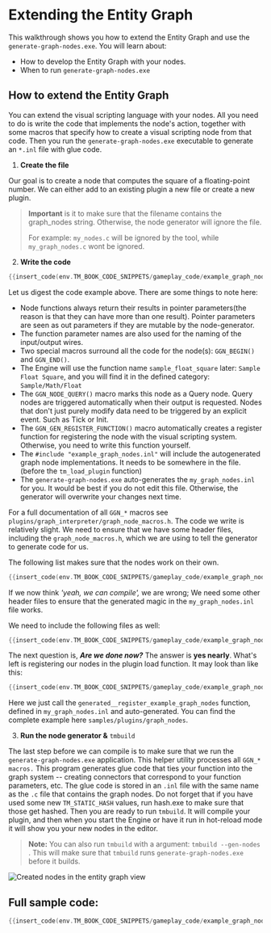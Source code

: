 # Extending the Entity Graph

This walkthrough shows you how to extend the Entity Graph and use the `generate-graph-nodes.exe`. You will learn about:

- How to develop the Entity Graph with your nodes.
- When to run `generate-graph-nodes.exe`



## **How to extend the Entity Graph**

You can extend the visual scripting language with your nodes. All you need to do is write the code that implements the node's action, together with some macros that specify how to create a visual scripting node from that code. Then you run the `generate-graph-nodes.exe` executable to generate an `*.inl` file with glue code.


1. **Create the file**

Our goal is to create a node that computes the square of a floating-point number. We can either add to an existing plugin a new file or create a new plugin. 


> **Important** is it to make sure that the filename contains the graph_nodes string. Otherwise, the node generator will ignore the file.
>
> For example: `my_nodes.c` will be ignored by the tool, while `my_graph_nodes.c` wont be ignored.



2. **Write the code**


```c
{{insert_code(env.TM_BOOK_CODE_SNIPPETS/gameplay_code/example_graph_nodes.c,node_def)}}
```

Let us digest the code example above. There are some things to note here:

- Node functions always return their results in pointer parameters(the reason is that they can have more than one result). Pointer parameters are seen as out parameters if they are mutable by the node-generator.
- The function parameter names are also used for the naming of the input/output wires.
- Two special macros surround all the code for the node(s): `GGN_BEGIN()` and `GGN_END()`.
- The Engine will use the function name `sample_float_square` later: `Sample Float Square`, and you will find it in the defined category: `Sample/Math/Float`
- The `GGN_NODE_QUERY()` macro marks this node as a Query node. Query nodes are triggered automatically when their output is requested. Nodes that don't just purely modify data need to be triggered by an explicit event. Such as Tick or Init.
- The `GGN_GEN_REGISTER_FUNCTION()` macro automatically creates a register function for registering the node with the visual scripting system. Otherwise, you need to write this function yourself.
- The `#include "example_graph_nodes.inl"` will include the autogenerated graph node implementations. It needs to be somewhere in the file. (before the `tm_load_plugin` function)
- The `generate-graph-nodes.exe` auto-generates the `my_graph_nodes.inl` for you. It would be best if you do not edit this file. Otherwise, the generator will overwrite your changes next time.

For a full documentation of all `GGN_*` macros see `plugins/graph_interpreter/graph_node_macros.h`.
The code we write is relatively slight. We need to ensure that we have some header files, including the `graph_node_macros.h`, which we are using to tell the generator to generate code for us. 

The following list makes sure that the nodes work on their own.


```c
{{insert_code(env.TM_BOOK_CODE_SNIPPETS/gameplay_code/example_graph_nodes.c,includes)}}
```

If we now think *'yeah, we can compile',* we are wrong; We need some other header files to ensure that the generated magic in the `my_graph_nodes.inl` file works. 

We need to include the following files as well:


```c
{{insert_code(env.TM_BOOK_CODE_SNIPPETS/gameplay_code/example_graph_nodes.c,includes_top)}}
```

The next question is, ***Are we done now?***  The answer is **yes nearly**.  What's left is registering our nodes in the plugin load function. It may look than like this:


```c
{{insert_code(env.TM_BOOK_CODE_SNIPPETS/gameplay_code/example_graph_nodes.c,tm_load_plugin)}}
```

Here we just call the `generated__register_example_graph_nodes` function, defined in `my_graph_nodes.inl` and auto-generated. You can find the complete example here `samples/plugins/graph_nodes`.


3. **Run the node generator &**  `tmbuild`

The last step before we can compile is to make sure that we run the `generate-graph-nodes.exe` application. This helper utility processes all `GGN_* macros.` This program generates glue code that ties your function into the graph system -- creating connectors that correspond to your function parameters, etc. 
The glue code is stored in an `.inl` file with the same name as the `.c` file that contains the graph nodes. 
Do not forget that if you have used some new `TM_STATIC_HASH` values, run hash.exe to make sure that those get hashed. 
Then you are ready to run `tmbuild`. It will compile your plugin, and then when you start the Engine or have it run in hot-reload mode it will show you your new nodes in the editor.


> **Note:** You can also run `tmbuild` with a argument: `tmbuild --gen-nodes` . This will make sure that `tmbuild` runs `generate-graph-nodes.exe` before it builds.


![Created nodes in the entity graph view](https://paper-attachments.dropbox.com/s_BE512D5FE8135D0385DC0047FF64445B552F54BFA20F2F17110D3CCE8DFC6050_1608038436418_image.png)



## Full sample code:

```c
{{insert_code(env.TM_BOOK_CODE_SNIPPETS/gameplay_code/example_graph_nodes.c)}}
```



